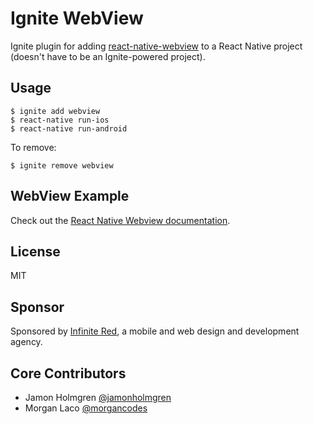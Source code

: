 # Ignite WebView

Ignite plugin for adding [react-native-webview](https://github.com/facebook/react-native) to a React Native project (doesn't have to be an Ignite-powered project).

## Usage

```
$ ignite add webview
$ react-native run-ios
$ react-native run-android
```

To remove:

```
$ ignite remove webview
```

## WebView Example

Check out the [React Native Webview documentation](https://github.com/react-native-community/react-native-webview/tree/master/docs).

## License

MIT

## Sponsor

Sponsored by [Infinite Red](https://infinite.red/reactnative), a mobile and web design and development agency.

## Core Contributors

* Jamon Holmgren [@jamonholmgren](https://twitter.com/jamonholmgren)
* Morgan Laco [@morgancodes](https://twitter.com/morgancodes)
